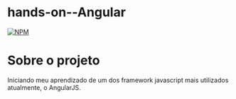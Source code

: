 # hands-on--Angular
[![NPM](https://img.shields.io/npm/l/react)](https://github.com/luuizalberto/hands-on--Angular/blob/main/LICENSE)

# Sobre o projeto
Iniciando meu aprendizado de um dos framework javascript mais utilizados atualmente, o AngularJS.
